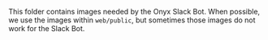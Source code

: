This folder contains images needed by the Onyx Slack Bot. When possible, we use the images
within `web/public`, but sometimes those images do not work for the Slack Bot.
